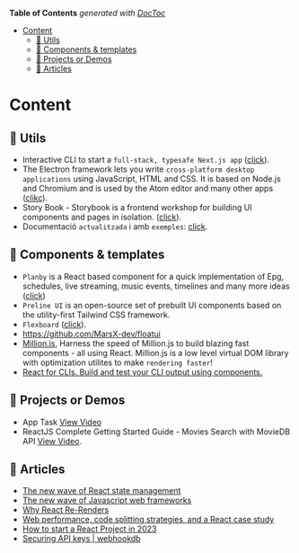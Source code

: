 <!-- START doctoc generated TOC please keep comment here to allow auto update -->
<!-- DON'T EDIT THIS SECTION, INSTEAD RE-RUN doctoc TO UPDATE -->
**Table of Contents**  *generated with [DocToc](https://github.com/thlorenz/doctoc)*

- [Content](#content)
  - [:rocket: Utils](#rocket-utils)
  - [:art: Components & templates](#art-components--templates)
  - [:open_file_folder: Projects or Demos](#open_file_folder-projects-or-demos)
  - [:memo: Articles](#memo-articles)

<!-- END doctoc generated TOC please keep comment here to allow auto update -->

# Content

## :rocket: Utils

- Interactive CLI to start a `full-stack, typesafe Next.js app` ([click](https://github.com/t3-oss/create-t3-app#about)).
- The Electron framework lets you write `cross-platform desktop applications` using JavaScript, HTML and CSS. It is based on Node.js and Chromium and is used by the Atom editor and many other apps ([clikc](https://github.com/electron/electron)).
- Story Book - Storybook is a frontend workshop for building UI components and pages in isolation. ([click](https://storybook.js.org/)).
- Documentació `actualitzada` i amb `exemples`: [click](https://react.dev/blog/2023/03/16/introducing-react-dev).

## :art: Components & templates

- `Planby` is a React based component for a quick implementation of Epg, schedules, live streaming, music events, timelines and many more ideas ([click](https://github.com/karolkozer/planby))
- `Preline UI` is an open-source set of prebuilt UI components based on the utility-first Tailwind CSS framework.
- `Flexboard` ([click](https://github.com/dorbus/flexboard)).
- <https://github.com/MarsX-dev/floatui>
- [Million.js](https://millionjs.org/), Harness the speed of Million.js to build blazing fast components - all using React. Million.js is a low level virtual DOM library with optimization utilites to make `rendering faster`!
- [React for CLIs. Build and test your CLI output using components.](https://github.com/vadimdemedes/ink)

## :open_file_folder: Projects or Demos

- App Task [View Video](https://www.youtube.com/watch?v=iHqa6ojKnHI)
- ReactJS Complete Getting Started Guide - Movies Search with MovieDB API [View Video](https://www.youtube.com/watch?v=bqSSLr8A8PU).

## :memo: Articles

- [The new wave of React state management](https://frontendmastery.com/posts/the-new-wave-of-react-state-management/)
- [The new wave of Javascript web frameworks](https://frontendmastery.com/posts/the-new-wave-of-javascript-web-frameworks/)
- [Why React Re-Renders](https://www.joshwcomeau.com/react/why-react-re-renders/)
- [Web performance, code splitting strategies, and a React case study](https://www.iamtk.co/web-performance-code-splitting-strategies-and-react-applications)
- [How to start a React Project in 2023](https://www.robinwieruch.de/react-starter)
- [Securing API keys | webhookdb](./articles/securing-api-keys.md)
